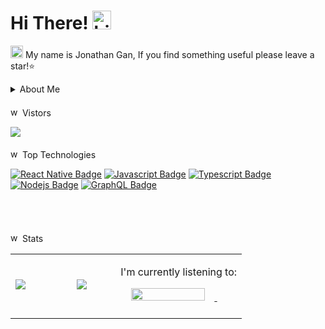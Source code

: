 # Hi There! [<img src="https://user-images.githubusercontent.com/1303154/88677602-1635ba80-d120-11ea-84d8-d263ba5fc3c0.gif" width="30px" height="30px" alt="hi"/>](https://jongan69.github.io/linktree/)

[<img src="https://emojiguide.com/wp-content/uploads/2022/06/Typing-Cat-Slack-emoji.gif" width="20px" height="20px" alt="world">](https://jongan69.github.io/linktree/)   My name is Jonathan Gan, If you find something useful please leave a star!⭐

 
 
<details>
<summary>
  About Me
</summary>

<br >
  
## [<img src="https://emojiguide.com/wp-content/uploads/2022/06/Slot-Machine-Telegram-emoji-1.gif" width="25px" height="25px" alt="world"/>](https://jongan69.github.io/linktree/) Interests:
- Mobile Development
- Full Stack Development
- WEB3 Development
- Hardware Hacks (Huge fan of hackathons)


### Projects & Experience:

[Expo](https://expo.dev/@jongan69)

[LeetCode](https://leetcode.com/jongan69/)

[Devpost](https://devpost.com/jongan69?ref_content=user-portfolio&ref_feature=portfolio&ref_medium=global-nav)

[Fiverr](https://business.fiverr.com/freelancers/cryptocurrensea?public_mode=true)

[REPL.IT](https://replit.com/@jongan69)
 
   <a href="https://www.buymeacoffee.com/jonngan" target="_blank"><img src="https://cdn.buymeacoffee.com/buttons/v2/default-yellow.png" alt="Buy Me A Coffee" style="height: 60px !important;width: 217px !important;" ></a>

</details>



#### 
 [<img src="https://emojiguide.com/wp-content/uploads/2022/06/Cool-Dog-Discord-emoji.gif" width="15px" height="15px" alt="world"/>](https://jongan69.github.io/linktree/) Vistors
  
  <img src="https://profile-counter.glitch.me/jongan69/count.svg" />


#### 
 [<img src="https://emojiguide.com/wp-content/uploads/2022/06/Direct-Hit-Telegram-Animated-emoji.gif" width="15px" height="15px" alt="world"/>](https://jongan69.github.io/linktree/) Top Technologies

<!-- TODO: Make technologies links takes you to repositories -->
[![React Native Badge](https://img.shields.io/badge/-React-61DBFB?style=for-the-badge&labelColor=black&logo=react&logoColor=61DBFB&label=React+Native)](#) 
[![Javascript Badge](https://img.shields.io/badge/-Javascript-F0DB4F?style=for-the-badge&labelColor=black&logo=javascript&logoColor=F0DB4F)](#)
[![Typescript Badge](https://img.shields.io/badge/-Typescript-007acc?style=for-the-badge&labelColor=black&logo=typescript&logoColor=007acc)](#)
[![Nodejs Badge](https://img.shields.io/badge/-Nodejs-3C873A?style=for-the-badge&labelColor=black&logo=node.js&logoColor=3C873A)](#) 
[![GraphQL Badge](https://img.shields.io/badge/-GraphQl-e535ab?style=for-the-badge&labelColor=black&logo=node.js&logoColor=e535ab)](#)

<br />
<br />

#### 
 [<img src="http://res.cloudinary.com/dtram9qiy/image/upload/v1671637358/my-upload/dsr50ogkg2usgzcjsfsq.gif" width="15px" height="15px" alt="world"/>](https://jongan69.github.io/linktree/) Stats

<table width="100%"  height="80%" border="0" cellpadding="0" cellspacing="0">
  <tr>
    <td align="center">
      <img src="https://github-readme-stats.vercel.app/api/top-langs/?username=jongan69&hide=html,shell,css,makefile&layout=compact"  />      
      <span>&nbsp;&nbsp;&nbsp;&nbsp;&nbsp;&nbsp;&nbsp;&nbsp;</span>
      <span>&nbsp;&nbsp;&nbsp;&nbsp;&nbsp;&nbsp;&nbsp;&nbsp;</span>
      <img src="https://github-readme-stats.vercel.app/api?username=jongan69&show_icons=true&theme=dracula" />
        <span>&nbsp;&nbsp;&nbsp;&nbsp;&nbsp;&nbsp;&nbsp;&nbsp;</span>
      <br> 
    </td>
    <td > 
    <div align="center">
      <p>I'm currently listening to: </p>
      <a href="https://spotify-github-profile.vercel.app/api/view?uid=jonny2298&redirect=true">
      <img src="https://spotify-github-profile.vercel.app/api/view?uid=jonny2298&cover_image=true&theme=compact" width="80%"/>
      </a>
      <span>&nbsp;&nbsp;&nbsp;&nbsp;&nbsp;&nbsp;&nbsp;</span>  
     </div>
       <span>&nbsp;&nbsp;&nbsp;&nbsp;&nbsp;&nbsp;&nbsp;&nbsp;</span>
       <span>&nbsp;&nbsp;&nbsp;&nbsp;&nbsp;&nbsp;&nbsp;&nbsp;</span>
       <br>   
    </td>
  </tr>
</table>


<!-- #### Profile Visits 

![visitors](https://visitor-badge.glitch.me/badge?page_id=jongan69..visitor-badge) -->
